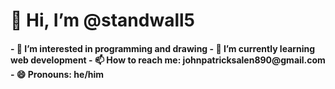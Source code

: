 <h1>👋 Hi, I’m @standwall5 </h1>
<h4>
- 👀 I’m interested in programming and drawing
- 🌱 I’m currently learning web development
- 📫 How to reach me: johnpatricksalen890@gmail.com
- 😄 Pronouns: he/him
</h4>

<!---
standwall5/standwall5 is a ✨ special ✨ repository because its `README.md` (this file) appears on your GitHub profile.
You can click the Preview link to take a look at your changes.
--->
